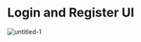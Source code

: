 # Login and Register UI

![untitled-1](https://user-images.githubusercontent.com/30308568/45441765-9940f980-b6dd-11e8-82fc-c2b2be2bc4cc.png)
